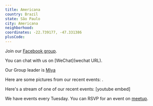 ```yaml
---
title: Americana
country: Brazil
state: São Paulo
city: Americana
neighborhood: 
coordinates: -22.739177, -47.331386
plusCode:
---
```

Join our [Facebook group](https://www.facebook.com/groups/free.code.camp.americana).

You can chat with us on [WeChat](wechat URL).

Our Group leader is [Miya](freecodecamp.org/miya)

Here are some pictures from our recent events:
![]().

Here's a stream of one of our recent events:
[youtube embed]

We have events every Tuesday. You can RSVP for an event on [meetup](meetupurl).
